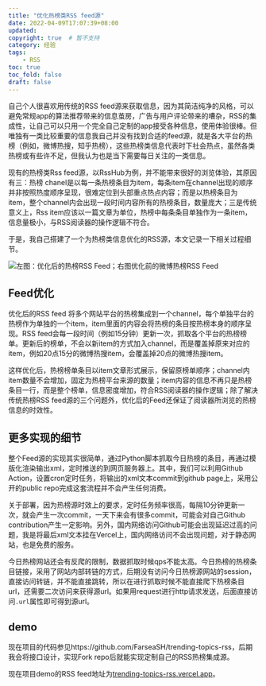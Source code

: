 ```yaml
---
title: "优化热榜类RSS feed源"
date: 2022-04-09T17:07:39+08:00
updated:
copyright: true  # 暂不支持
category: 经验
tags:
    - RSS
toc: true
toc_fold: false
draft: false
---
```


自己个人很喜欢用传统的RSS feed源来获取信息，因为其简洁纯净的风格，可以避免常规app的算法推荐带来的信息茧房，广告与用户评论带来的嘈杂，RSS的集成性，让自己可以只用一个完全自己定制的app接受各种信息，使用体验很棒。但唯独有一类比较重要的信息我自己并没有找到合适的feed源，就是各大平台的热榜（例如，微博热搜，知乎热榜），这些热榜类信息代表时下社会热点，虽然各类热榜或有些许不足，但我认为也是当下需要每日关注的一类信息。

现有的热榜类Rss feed源，以RssHub为例，并不能带来很好的浏览体验，其原因有三：热榜 chanel是以每一条热榜条目为item，每条item在channel出现的顺序并非按照热度顺序呈现，很难定位到头部重点热点内容；而是以热榜条目为item，整个channel内会出现一段时间内容所有的热榜条目，数量庞大；三是传统意义上，Rss item应该以一篇文章为单位，热榜中每条条目单独作为一条item，信息量极小，与RSS阅读器的操作逻辑不符合。

于是，我自己搭建了一个为热榜类信息优化的RSS源，本文记录一下相关过程细节。

<!--more-->

![左图：优化后的热榜RSS Feed；右图优化前的微博热榜RSS Feed](https://s1.ax1x.com/2022/04/09/LiKCfH.png)

## Feed优化

优化后的RSS feed 将多个网站平台的热榜集成到一个channel，每个单独平台的热榜作为单独的一个item，item里面的内容会将热榜的条目按热榜本身的顺序呈现。RSS feed会每一段时间（例如15分钟）更新一次，抓取各个平台的热榜榜单。更新后的榜单，不会以新item的方式加入channel，而是覆盖掉原来对应的item，例如20点15分的微博热搜item，会覆盖掉20点的微博热搜item。

这样优化后，热榜榜单条目以item文章形式展示，保留原榜单顺序；channel内item数量不会增加，固定为热榜平台来源的数量；item内容的信息不再只是热榜条目一行，而是整个榜单，信息密度增加，符合RSS阅读器的操作逻辑；除了解决传统热榜RSS feed源的三个问题外，优化后的Feed还保证了阅读器所浏览的热榜信息的时效性。

## 更多实现的细节

整个Feed源的实现其实很简单，通过Python脚本抓取今日热榜的条目，再通过模版化渲染输出xml，定时推送的到网页服务器上。其中，我们可以利用Github Action，设置cron定时任务，将输出的xml文本commit到github page上，采用公开的public repo完成这套流程并不会产生任何消费。

关于部署，因为热榜源时效上的要求，定时任务频率很高，每隔10分钟更新一次，就会产生一次commit，一天下来会有很多commit，可能会对自己Github contribution产生一定影响。另外，国内网络访问Github可能会出现延迟过高的问题，我是将最后xml文本挂在Vercel上，国内网络访问不会出现问题，对于静态网站，也是免费的服务。

今日热榜网站还会有反爬的限制，数据抓取时候qps不能太高。今日热榜的热榜条目链接，采用了网站内部转链的方式，后期没有访问今日热榜源网站的session，直接访问转链，并不能直接跳转，所以在进行抓取时候不能直接爬下热榜条目url，还需要二次访问来获得源url。如果用request进行http请求发送，后面直接访问`.url`属性即可得到源url。

## demo

现在项目的代码参见https://github.com/FarseaSH/trending-topics-rss，后期我会将接口设计，实现Fork repo后就能实现定制自己的RSS热榜集成源。

现在项目demo的RSS feed地址为[trending-topics-rss.vercel.app](http://trending-topics-rss.vercel.app/)。